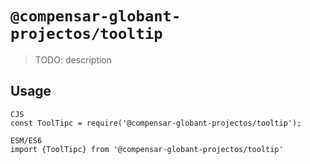 # `@compensar-globant-projectos/tooltip`

> TODO: description

## Usage

```
CJS
const ToolTipc = require('@compensar-globant-projectos/tooltip');

ESM/ES6
import {ToolTipc} from '@compensar-globant-projectos/tooltip'
```
